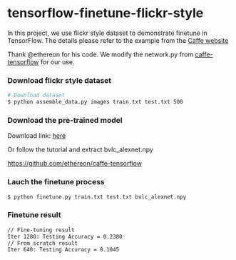 # tensorflow-finetune-flickr-style

In this project, we use flickr style dataset to demonstrate finetune in TensorFlow.
The details please refer to the example from the [Caffe website](http://caffe.berkeleyvision.org/gathered/examples/finetune_flickr_style.html)

Thank @ethereon for his code. We modify the network.py from [caffe-tensorflow](https://github.com/ethereon/caffe-tensorflow) for our use.

### Download flickr style dataset

```sh
# Download dataset
$ python assemble_data.py images train.txt test.txt 500
```

### Download the pre-trained model

Download link: [here](https://drive.google.com/open?id=0B1TxGXQOCIQQME1peW9USXBDME0)

Or follow the tutorial and extract bvlc_alexnet.npy

https://github.com/ethereon/caffe-tensorflow


### Lauch the finetune process

```sh
$ python finetune.py train.txt test.txt bvlc_alexnet.npy
```

### Finetune result

```sh
// Fine-tuning result
Iter 1280: Testing Accuracy = 0.2380
// From scratch result
Iter 640: Testing Accuracy = 0.1045
```
